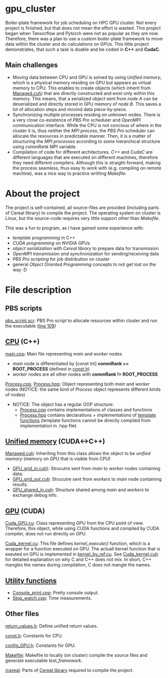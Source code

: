 # gpu_cluster
Boiler-plate framework for job scheduling on HPC GPU cluster. Not every project is finished, but that does not mean the effort is wasted. This project began when Tensorflow and Pytorch were not as popular as they are now. Therefore, there was a plan to use a custom boiler-plate framework to move data within the cluster and do calculations on GPUs. This little project demonstrates, that such a task is doable and be coded in **C++** and **CudaC**.

## Main challenges
  - Moving data between CPU and GPU is solved by using _Unified memory_, which is a physical memory residing on GPU but appears as virtual memory to CPU. This enables to create objects (which inherit from [Managed.cuh](./gpu_cluster/source_code/Data_objects/Managed.cuh)) that are directly constructed and exist only within this memory. This means, that a serialized object sent from _node A_ can be deserialized and directly stored in GPU memory of _node B_. This saves a lot of allocation steps and movind data piece-by-piece.
  - Synchronizing multiple processes residing on unknown nodes. There is a very close co-existence of _PBS Pro_ scheduler and _OpenMPI_ communication interface. While the CPU is not concious of where in the cluster it is, thus neither the _MPI process_, the _PBS Pro_ scheduler can allocate the resources in predictable manner. Then, it is a matter of structuring the _MPI processes_ according to some hierarchical structure using _commRank_ MPI variable.
  - Compilation of code for different architectures. _C++_ and _CudaC_ are different languages that are executed on different machines, therefore they need different compilers. Although this is straight-forward, making the process seamless, thus easy to work with (e.g. compiling on remote machine), was a nice way to practice writting _Makefile_.

# About the project
The project is self-contained, all source-files are provided (including parts of Cereal library) to compile the project. The operating system on cluster is Linux, but the source-code requires very little support other than _Makefile_. 

This was a fun to program, as I have gained some experience with:
  - _template programming_ in C++
  - _CUDA programming_ on NVIDIA GPUs
  - _object serialization with Cereal library_ to prepare data for transmission
  - _OpenMPI transmission and synchronization_ for sending/receiving data
  - _PBS Pro scripting_ for job distribution on cluster
  - general _Object Oriented Programming_ concepts to not get lost on the way :D

# File description
## PBS scripts
[pbs_script.scr](./gpu_cluster/pbs_script.scr): PBS Pro script to allocate resources within cluster and run the executable ([line 109](https://github.com/martin-garaj/gpu_cluster/blob/fcde60d0c0ebed684a9ed1386eee799844226eda/pbs_script.scr#L109))

## [CPU](./gpu_cluster/source_code/) (C++)
[main.cpp](./gpu_cluster/source_code/main.cpp): Main file representing _main_ and _worker_ nodes
  - _main_ node is differentiated by [const int] **commRank == ROOT_PROCESS** (defined in [const.h](./gpu_cluster/source_code/const.h))
  - _worker_ nodes are all other nodes with **commRank != ROOT_PROCESS** 
  
[Process.cpp](./gpu_cluster/source_code/Process.cpp), [Process.hpp](./gpu_cluster/source_code/Process.hpp): Object representing both _main_ and _worker_ nodes (NOTICE: the same kind of _Process_ object represents different kinds of nodes)
  - NOTICE: The object has a regular OOP structure:
    - [Process.cpp](./gpu_cluster/source_code/Process.cpp) contains implementations of classes and functions 
    - [Process.hpp](./gpu_cluster/source_code/Process.hpp) contains declarations + implementations of [template functions](https://github.com/martin-garaj/gpu_cluster/blob/45a0ebc99051b16a3dbca8e8fcef00032a10187a/source_code/Process.hpp#L114) (template functions cannot be directly compiled from implementation in .hpp file)


## [Unified memory](./gpu_cluster/source_code/Data_objects/) (CUDA<->C++)
[Managed.cuh](./gpu_cluster/source_code/Data_objects/Managed.cuh): Inheriting from this class allows the object to be _unified memory_ (memory on GPU that is visible from CPU)
  - [GPU_grid_in.cuh)](./gpu_cluster/source_code/Data_objects/GPU_grid_in.cuh): Strucutre sent from _main_ to _worker_ nodes containing data.
  - [GPU_grid_out.cuh](./gpu_cluster/source_code/Data_objects/GPU_grid_out.cuh): Strucutre sent from _workers_ to _main_ node containing results.
  - [GPU_shared_in.cuh](./gpu_cluster/source_code/Data_objects/GPU_shared_in.cuh): Structure shared among _main_ and _workers_ to exchange debug info.


## [GPU](./gpu_cluster/source_code/Cuda/) (CUDA)
[Cuda_GPU.cu](./gpu_cluster/source_code/Cuda/Cuda_GPU.cu): Class representing GPU from the CPU point of view. Therefore, this object, while using CUDA functions and compiled by CUDA compiler, does not run directly on GPU. 

[Cuda_kernel.cu](./gpu_cluster/source_code/Cuda/Cuda_kernel.cu): This file defines _kernel_execute()_ function, which is a wrapper for a function executed on GPU. The actuall kernel function that is exeuted on GPU is implemented in [kernel_by_ref.cu](./gpu_cluster/source_code/Cuda/kernel_by_ref.cu). See [Cuda_kernel.cuh](./gpu_cluster/source_code/Cuda/Cuda_kernel.cuh) for detailed explanation on why C and C++ does not mix. In short, C++ mangles the names during compilation, C does not mangle the names.

## [Utility functions](./gpu_cluster/source_code/Utility/)
  - [Console_print.cpp](./gpu_cluster/source_code/Utility/Console_print.cpp): Pretty console output.
  - [Stop_watch.cpp](gpu_cluster/source_code/Utility/Stop_watch.cpp): Time measurements.
 
 
## Other files
[return_values.h](./gpu_cluster/source_code/Utility/return_values.h): Define unified return values.

[const.h](./gpu_cluster/source_code/const.h): Constants for CPU.

[config_GPU.h](./gpu_cluster/source_code/config_GPU.h): Constants for GPU.

[Makefile](./gpu_cluster/source_code/Makefile): Makefile to locally (on cluster) compile the source files and generate executable _test\_framework_.

[/cereal](./gpu_cluster/source_code/cereal/): Parts of [Cereal library](https://uscilab.github.io/cereal/) required to compile the project.

